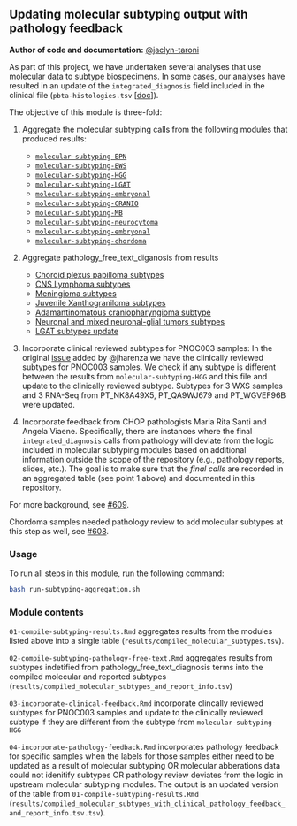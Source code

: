## Updating molecular subtyping output with pathology feedback

**Author of code and documentation:** [@jaclyn-taroni](https://github.com/jaclyn-taroni)

As part of this project, we have undertaken several analyses that use molecular data to subtype biospecimens. 
In some cases, our analyses have resulted in an update of the `integrated_diagnosis` field included in the clinical file (`pbta-histologies.tsv` [[doc](https://github.com/AlexsLemonade/OpenPBTA-analysis/blob/master/doc/data-formats.md#data-caveats)]).

The objective of this module is three-fold:

1. Aggregate the molecular subtyping calls from the following modules that produced results:
   * [`molecular-subtyping-EPN`](https://github.com/jaclyn-taroni/OpenPBTA-analysis/tree/645-pathology-feedback/analyses/molecular-subtyping-EPN)
   * [`molecular-subtyping-EWS`](https://github.com/jaclyn-taroni/OpenPBTA-analysis/tree/645-pathology-feedback/analyses/molecular-subtyping-EWS)
   * [`molecular-subtyping-HGG`](https://github.com/jaclyn-taroni/OpenPBTA-analysis/tree/645-pathology-feedback/analyses/molecular-subtyping-HGG)
   * [`molecular-subtyping-LGAT`](https://github.com/jaclyn-taroni/OpenPBTA-analysis/tree/645-pathology-feedback/analyses/molecular-subtyping-LGAT)
   * [`molecular-subtyping-embryonal`](https://github.com/jaclyn-taroni/OpenPBTA-analysis/tree/645-pathology-feedback/analyses/molecular-subtyping-embryonal)
   * [`molecular-subtyping-CRANIO`](https://github.com/AlexsLemonade/OpenPBTA-analysis/tree/master/analyses/molecular-subtyping-CRANIO)
   * [`molecular-subtyping-MB`](https://github.com/AlexsLemonade/OpenPBTA-analysis/tree/master/analyses/molecular-subtyping-MB)
   * [`molecular-subtyping-neurocytoma`](https://github.com/AlexsLemonade/OpenPBTA-analysis/tree/master/analyses/molecular-subtyping-neurocytoma)
   * [`molecular-subtyping-embryonal`](https://github.com/AlexsLemonade/OpenPBTA-analysis/tree/master/analyses/molecular-subtyping-embryonal)
   * [`molecular-subtyping-chordoma`](https://github.com/AlexsLemonade/OpenPBTA-analysis/tree/master/analyses/molecular-subtyping-chordoma)

2. Aggregate pathology_free_text_diganosis from results 
   * [Choroid plexus papilloma subtypes](https://github.com/kgaonkar6/OpenPBTA-analysis/blob/master/analyses/molecular-subtyping-pathology/results/choroid_plexus_papilloma_subtypes.tsv)
   * [CNS Lymphoma subtypes](https://github.com/kgaonkar6/OpenPBTA-analysis/blob/master/analyses/molecular-subtyping-pathology/results/cns-lymphoma-subtypes.tsv)
   * [Meningioma subtypes](https://github.com/kgaonkar6/OpenPBTA-analysis/blob/master/analyses/molecular-subtyping-pathology/results/meningioma_subtypes.tsv) 
   * [Juvenile Xanthograniloma subtypes](https://github.com/kgaonkar6/OpenPBTA-analysis/blob/master/analyses/molecular-subtyping-pathology/results/juvenile-xanthogranuloma-subtypes.tsv)
   * [Adamantinomatous craniopharyngioma subtype](https://github.com/kgaonkar6/OpenPBTA-analysis/blob/master/analyses/molecular-subtyping-pathology/results/cranio_adam_subtypes.tsv)
   * [Neuronal and mixed neuronal-glial tumors subtypes](https://github.com/kgaonkar6/OpenPBTA-analysis/blob/master/analyses/molecular-subtyping-pathology/results/glialneuronal_tumor_subtypes.tsv)
   * [LGAT subtypes update](https://github.com/kgaonkar6/OpenPBTA-analysis/blob/master/analyses/molecular-subtyping-pathology/results/lgat-pathology-free-text-subtypes.tsv)
   


3. Incorporate clinical reviewed subtypes for PNOC003 samples:
In the original [issue](https://github.com/AlexsLemonade/OpenPBTA-analysis/issues/751) added by @jharenza we have the clinically reviewed subtypes for PNOC003 samples. We check if any subtype is different between the results from `molecular-subtyping-HGG` and this file and update to the clinically reviewed subtype. Subtypes for 3 WXS samples and 3 RNA-Seq from PT_NK8A49X5, PT_QA9WJ679 and PT_WGVEF96B were updated.  

4. Incorporate feedback from CHOP pathologists Maria Rita Santi and Angela Viaene. 
Specifically, there are instances where the final `integrated_diagnosis` calls from pathology will deviate from the logic included in molecular subtyping modules based on additional information outside the scope of the repository (e.g., pathology reports, slides, etc.). 
The goal is to make sure that the _final calls_ are recorded in an aggregated table (see point 1 above) and documented in this repository.

For more background, see [#609](https://github.com/AlexsLemonade/OpenPBTA-analysis/issues/609).

Chordoma samples needed pathology review to add molecular subtypes at this step as well, see [#608](https://github.com/AlexsLemonade/OpenPBTA-analysis/issues/608).  


### Usage

To run all steps in this module, run the following command:

```sh
bash run-subtyping-aggregation.sh
```

### Module contents

`01-compile-subtyping-results.Rmd` aggregates results from the modules listed above into a single table (`results/compiled_molecular_subtypes.tsv`).

`02-compile-subtyping-pathology-free-text.Rmd` aggregates results from subtypes indetified from pathology_free_text_diagnosis terms into the compiled molecular and reported subtypes (`results/compiled_molecular_subtypes_and_report_info.tsv`)

`03-incorporate-clinical-feedback.Rmd` incorporate clincally reviewed subtypes for PNOC003 samples and update to the clinically reviewed subtype if they are different from the subtype from `molecular-subtyping-HGG`

`04-incorporate-pathology-feedback.Rmd` incorporates pathology feedback for specific samples when the labels for those samples either need to be updated as a result of molecular subtyping OR molecular abberations data could not idenitify subtypes OR pathology review deviates from the logic in upstream molecular subtyping modules. The output is an updated version of the table from `01-compile-subtyping-results.Rmd` (`results/compiled_molecular_subtypes_with_clinical_pathology_feedback_and_report_info.tsv.tsv`).
